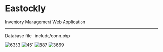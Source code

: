 # Eastockly 
Inventory Management Web Application
_____________________________________

Database file : include/conn.php


![6333](https://user-images.githubusercontent.com/84038605/117906442-e7e62d80-b2a2-11eb-8b7c-4e0c751747a0.PNG)
![451](https://user-images.githubusercontent.com/84038605/117906497-077d5600-b2a3-11eb-8d21-bbdfa3c7d950.PNG)
![887](https://user-images.githubusercontent.com/84038605/117906473-fb919400-b2a2-11eb-9d33-c701c48f9672.PNG)
![3669](https://user-images.githubusercontent.com/84038605/117906531-17953580-b2a3-11eb-9c11-a846d4de104a.PNG)
